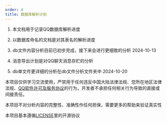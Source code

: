 ```yaml
---
order: 4
title: 数据库解析计划
---
```


1. 本文档用于记录QQ数据库解析进度

1. 以数据库命名的文档是对其表名的解析进度

1. db文件内容分析目前已初步完成，接下来会进行更细致的分析 2024-10-13

1. 消息导出计划是对QQ聊天消息存贮的分析

1. db单文件更详细的分析在db文件分析文件夹中 2024-10-20

本项目仅供学习交流使用，严禁用于任何违反中国大陆法律法规、您所在地区法律法规、[QQ软件许可及服务协议](https://rule.tencent.com/rule/preview/46a15f24-e42c-4cb6-a308-2347139b1201)的行为，开发者不承担任何相关行为导致的直接或间接责任。

本项目不对分析内容的完整性、准确性作任何担保，需要更多的帮助来验证真实性

本项目基本遵循[LICENSE](/about/LICENSE)里的开源协议